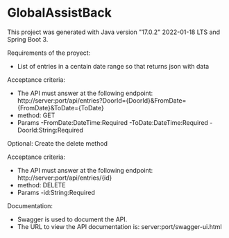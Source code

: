 # GlobalAssistBack
This project was generated with Java version "17.0.2" 2022-01-18 LTS and Spring Boot 3.

Requirements of the proyect:
- List of entries in a centain date range so that returns json with data

Acceptance criteria:
- The API must answer at the following endpoint:
http://server:port/api/entries?DoorId={DoorId}&FromDate={FromDate}&ToDate={ToDate}
- method: GET
- Params
  -FromDate:DateTime:Required
  -ToDate:DateTime:Required
  -DoorId:String:Required

Optional: Create the delete method 

Acceptance criteria:
- The API must answer at the following endpoint: http://server:port/api/entries/{id}
- method: DELETE
- Params
  -id:String:Required
  
Documentation:  
- Swagger is used to document the API.
- The URL to view the API documentation is: server:port/swagger-ui.html  
